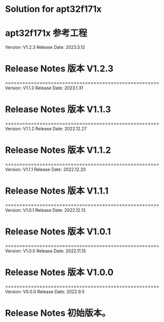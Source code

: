 # Solution for apt32f171x
apt32f171x 参考工程
======================================================
Version: V1.2.3
Release Date: 2023.5.12

Release Notes
版本 V1.2.3
======================================================

======================================================
Version: V1.1.3
Release Date: 2023.1.31

Release Notes
版本 V1.1.3
======================================================

======================================================
Version: V1.1.2
Release Date: 2022.12.27

Release Notes
版本 V1.1.2
======================================================

======================================================
Version: V1.1.1
Release Date: 2022.12.20

Release Notes
版本 V1.1.1
======================================================

======================================================
Version: V1.0.1
Release Date: 2022.12.13

Release Notes
版本 V1.0.1
======================================================

======================================================
Version: V1.0.0
Release Date: 2022.11.15

Release Notes
版本 V1.0.0
======================================================

======================================================
Version: V0.0.0
Release Date: 2022.9.5

Release Notes
初始版本。
======================================================
